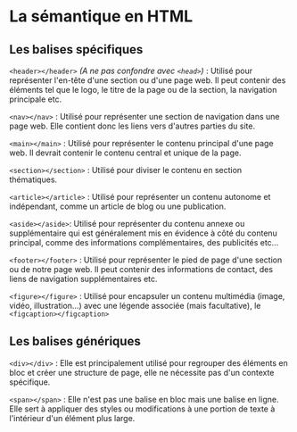 # La sémantique en HTML

## Les balises spécifiques
 
`<header></header>` *(A ne pas confondre avec `<head>`)* : Utilisé pour représenter l'en-tête d'une section ou d'une page web. Il peut contenir des éléments tel que le logo, le titre de la page ou de la section, la navigation principale etc.
 
`<nav></nav>` : Utilisé pour représenter une section de navigation dans une page web. Elle contient donc les liens vers d'autres parties du site.
 
`<main></main>` : Utilisé pour représenter le contenu principal d'une page web. Il devrait contenir le contenu central et unique de la page.

`<section></section>` : Utilisé pour diviser le contenu en section thématiques.

`<article></article>` : Utilisé pour représenter un contenu autonome et indépendant, comme un article de blog ou une publication.

`<aside></aside>`: Utilisé pour représenter du contenu annexe ou supplémentaire qui est généralement mis en évidence à côté du contenu principal, comme des informations complémentaires, des publicités etc...

`<footer></footer>` : Utilisé pour représenter le pied de page d'une section ou de notre page web. Il peut contenir des informations de contact, des liens de navigation supplémentaires etc.

`<figure></figure>` : Utilisé pour encapsuler un contenu multimédia (image, vidéo, illustration...) avec une légende associée (mais facultative), le `<figcaption></figcaption>`

## Les balises génériques

`<div></div>` : Elle est principalement utilisé pour regrouper des éléments en bloc et créer une structure de page, elle ne nécessite pas d'un contexte spécifique.

`<span></span>` : Elle n'est pas une balise en bloc mais une balise en ligne. Elle sert à appliquer des styles ou modifications à une portion de texte à l'intérieur d'un élément plus large.